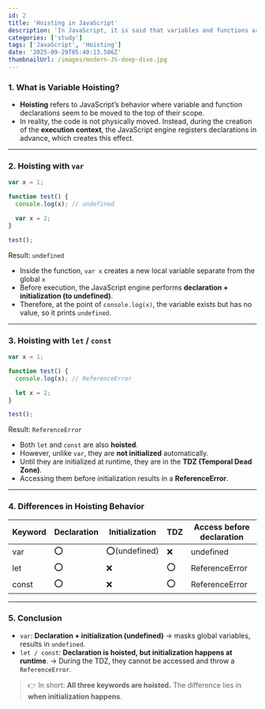 ```yaml
---
id: 2
title: 'Hoisting in JavaScript'
description: 'In JavaScript, it is said that variables and functions are hoisted. But is that really the case? I wanted to check the differences between var, let, and const with actual code.'
categories: ['study']
tags: ['JavaScript', 'Hoisting']
date: '2025-09-29T05:40:13.586Z'
thumbnailUrl: /images/modern-JS-deep-dive.jpg
---
```


### 1. What is Variable Hoisting?

- **Hoisting** refers to JavaScript’s behavior where variable and function declarations seem to be moved to the top of their scope.
- In reality, the code is not physically moved. Instead, during the creation of the **execution context**, the JavaScript engine registers declarations in advance, which creates this effect.

---

### 2. Hoisting with `var`

```javascript
var x = 1;

function test() {
  console.log(x); // undefined

  var x = 2;
}

test();
```

Result: `undefined`

- Inside the function, `var x` creates a new local variable separate from the global `x`
- Before execution, the JavaScript engine performs **declaration + initialization (to undefined)**.
- Therefore, at the point of `console.log(x)`, the variable exists but has no value, so it prints `undefined`.

---

### 3. Hoisting with `let` / `const`

```javascript
var x = 1;

function test() {
  console.log(x); // ReferenceError

  let x = 2;
}

test();
```

Result: `ReferenceError`

- Both `let` and `const` are also **hoisted**.
- However, unlike `var`, they are **not initialized** automatically.
- Until they are initialized at runtime, they are in the **TDZ (Temporal Dead Zone)**.
- Accessing them before initialization results in a **ReferenceError**.

---

### 4. Differences in Hoisting Behavior

| Keyword | Declaration | Initialization | TDZ | Access before declaration |
| ------- | ----------- | -------------- | --- | ------------------------- |
| var     | ⭕          | ⭕(undefined)  | ❌  | undefined                 |
| let     | ⭕          | ❌             | ⭕  | ReferenceError            |
| const   | ⭕          | ❌             | ⭕  | ReferenceError            |

---

### 5. Conclusion

- `var`: **Declaration + initialization (undefined)** → masks global variables, results in `undefined`.
- `let / const`: **Declaration is hoisted, but initialization happens at runtime**. → During the TDZ, they cannot be accessed and throw a `ReferenceError`.

> 👉 In short: **All three keywords are hoisted.** The difference lies in **when initialization happens**.
